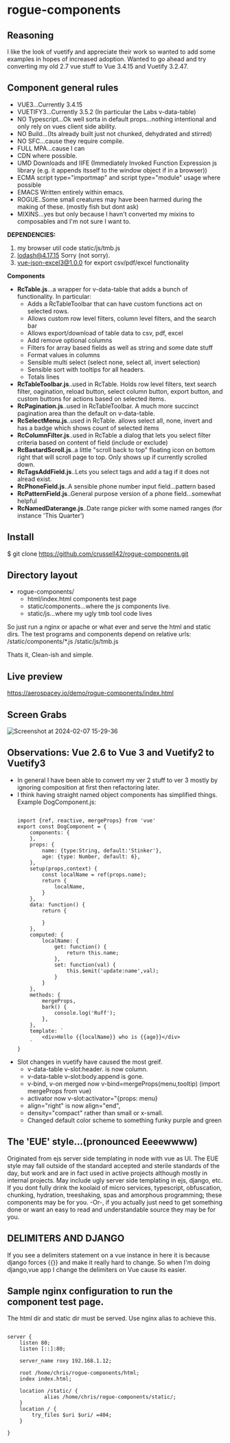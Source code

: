# rogue-components

## Reasoning
I like the look of vuetify and appreciate their work so wanted to add some examples in hopes of increased adoption.
Wanted to go ahead and try converting my old 2.7 vue stuff to Vue 3.4.15 and Vuetify 3.2.47. 

## Component general rules
* VUE3...Currently 3.4.15
* VUETIFY3...Currently 3.5.2 (In particular the Labs v-data-table)
* NO Typescript...Ok well sorta in default props...nothing intentional and only rely on vues client side ability.
* NO Build...(Its already built just not chunked, dehydrated and stirred)
* NO SFC...cause they require compile.
* FULL MPA...cause I can
* CDN where possible.
* UMD Downloads and IIFE (Immediately Invoked Function Expression js library (e.g. it appends itsself to the window object if in a browser)) 
* ECMA script type="importmap" and script type="module" usage where possible
* EMACS Written entirely within emacs.
* ROGUE..Some small creatures may have been harmed during the making of these. (mostly fish but dont ask)
* MIXINS...yes but only because I havn't converted my mixins to composables and I'm not sure I want to.

**DEPENDENCIES:**
  1. my browser util code static/js/tmb.js
  2. lodash@4.17.15 Sorry (not sorry).
  3. vue-json-excel3@1.0.0 for export csv/pdf/excel functionality

**Components**
* **RcTable.js**...a wrapper for v-data-table that adds a bunch of functionality. In particular:
  * Adds a RcTableToolbar that can have custom functions act on selected rows.
  * Allows custom row level filters, column level filters, and the search bar
  * Allows export/download of table data to csv, pdf, excel
  * Add remove optional columns
  * Filters for array based fields as well as string and some date stuff
  * Format values in columns
  * Sensible multi select (select none, select all, invert selection)
  * Sensible sort with tooltips for all headers.
  * Totals lines
* **RcTableToolbar.js**..used in RcTable. Holds row level filters, text search filter, oagination, reload button, select column button, export button, and custom buttons for actions based on selected items.
* **RcPagination.js**..used in RcTableToolbar. A much more succinct pagination area than the default on v-data-table.
* **RcSelectMenu.js**..used in RcTable. allows select all, none, invert and has a badge which shows count of selected items
* **RcColumnFilter.js**..used in RcTable a dialog that lets you select filter criteria based on content of field (include or exclude)
* **RcBastardScroll.js**..a little "scroll back to top" floating icon on bottom right that will scroll page to top. Only shows up if currently scrolled down.
* **RcTagsAddField.js**..Lets you select tags and add a tag if it does not alread exist.
* **RcPhoneField.js**..A sensible phone number input field...pattern based
* **RcPatternField.js**..General purpose version of a phone field...somewhat helpful
* **RcNamedDaterange.js**..Date range picker with some named ranges (for instance 'This Quarter')

## Install
$ git clone https://github.com/crussell42/rogue-components.git

## Directory layout
* rogue-components/
    * html/index.html components test page
    * static/components...where the js components live.
    * static/js...where my ugly tmb tool code lives

So just run a nginx or apache or what ever and serve the html and static dirs.
The test programs and components depend on relative urls:
/static/components/*.js
/static/js/tmb.js

Thats it, Clean-ish and simple.

## Live preview
https://aerospacey.io/demo/rogue-components/index.html

## Screen Grabs

![Screenshot at 2024-02-07 15-29-36](https://github.com/crussell42/rogue-components/assets/6598114/3bbca52c-a893-42ff-bc3d-c1832434e778)

## Observations: Vue 2.6 to Vue 3 and Vuetify2 to Vuetify3
* In general I have been able to convert my ver 2 stuff to ver 3 mostly by ignoring composition at first then refactoring later.
* I think having straight named object components has simplified things. Example DogComponent.js:
  ```
  
  import {ref, reactive, mergeProps} from 'vue'
  export const DogComponent = {
      components: {
      },
      props: {
          name: {type:String, default:'Stinker'},
          age: {type: Number, default: 6},
      },
      setup(props,context) {
          const localName = ref(props.name);
          return {
              localName,
          }
      },
      data: function() {
          return {
              
          }
      },
      computed: {
          localName: {
              get: function() {
                  return this.name;
              },
              set: function(val) {
                  this.$emit('update:name',val);
              }
          } 
      },
      methods: {
          mergeProps,
          bark() {
              console.log('Ruff');
          },
      },
      template: `
          <div>Hello {{localName}} who is {{age}}</div>
      `
  }
  ```
* Slot changes in vuetify have caused the most greif.
  * v-data-table v-slot:header.<keyName> is now column.<keyName>
  * v-data-table v-slot:body.append is gone.
  * v-bind, v-on merged now v-bind=mergeProps(menu,tooltip) (import mergeProps from vue)
  * activator now v-slot:activator="{props: menu}
  * align="right" is now align="end",
  * density="compact" rather than small or x-small.
  * Changed default color scheme to something funky purple and green

## The 'EUE' style...(pronounced Eeeewwww)
Originated from ejs server side templating in node with vue as UI. The EUE style may fall outside of the standard accepted and sterile standards of the day, but work and are in fact used in active projects although mostly in internal projects. May include ugly server side templating in ejs, django, etc.
If you dont fully drink the koolaid of micro services, typescript, obfuscation, chunking, hydration, treeshaking, spas and amorphous programming; these components may be for you.  -Or-, if you actually just need to get something done or want an easy to read and understandable source they may be for you.
## DELIMITERS AND DJANGO
If you see a delimiters statement on a vue instance in here it is because django forces {{}} and make it really hard 
to change. So when I'm doing django,vue app I change the delimiters on Vue cause its easier.

## Sample nginx configuration to run the component test page.
The html dir and static dir must be served. Use nginx alias to achieve this.

```

server {
	listen 80;
	listen [::]:80;

	server_name roxy 192.168.1.12;

	root /home/chris/rogue-components/html;
	index index.html;

	location /static/ {
	        alias /home/chris/rogue-components/static/;	
	}
	location / {
		try_files $uri $uri/ =404;
	}
	
}

```

